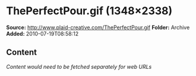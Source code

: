 # ThePerfectPour.gif (1348×2338)

**Source:** http://www.plaid-creative.com/ThePerfectPour.gif
**Folder:** Archive
**Added:** 2010-07-19T08:58:12




## Content
*Content would need to be fetched separately for web URLs*
